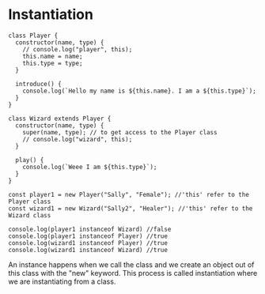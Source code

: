 # Instantiation

    class Player {
      constructor(name, type) {
        // console.log("player", this);
        this.name = name;
        this.type = type;
      }

      introduce() {
        console.log(`Hello my name is ${this.name}. I am a ${this.type}`);
      }
    }

    class Wizard extends Player {
      constructor(name, type) {
        super(name, type); // to get access to the Player class
        // console.log("wizard", this);
      }

      play() {
        console.log(`Weee I am ${this.type}`);
      }
    }

    const player1 = new Player("Sally", "Female"); //'this' refer to the Player class
    const wizard1 = new Wizard("Sally2", "Healer"); //'this' refer to the Wizard class

    console.log(player1 instanceof Wizard) //false
    console.log(player1 instanceof Player) //true
    console.log(wizard1 instanceof Player) //true
    console.log(wizard1 instanceof Wizard) //true

An instance happens when we call the class and we create an object out of this class with the "new" keyword. This process is called instantiation where we are instantiating from a class.


